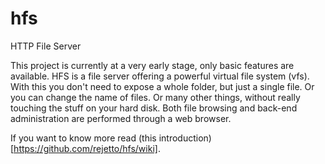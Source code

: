 hfs
===

HTTP File Server

This project is currently at a very early stage, only basic features are available.
HFS is a file server offering a powerful virtual file system (vfs). With this you don't need to expose a whole folder, but just a single file. Or you can change the name of files. Or many other things, without really touching the stuff on your hard disk.
Both file browsing and back-end administration are performed through a web browser.

If you want to know more read (this introduction)[https://github.com/rejetto/hfs/wiki].
